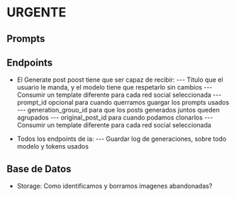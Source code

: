 # URGENTE

## Prompts



## Endpoints

- El Generate post poost tiene que ser capaz de recibir: 
--- Titulo que el usuario le manda, y el modelo tiene que respetarlo sin cambios
--- Consumir un template diferente para cada red social seleccionada
--- prompt_id opcional para cuando querramos guargar los prompts usados
--- generation_grouo_id para que los posts generados juntos queden agrupados
--- original_post_id para cuando podamos clonarlos
--- Consumir un template diferente para cada red social seleccionada

- Todos los endpoints de ia:
--- Guardar log de generaciones, sobre todo modelo y tokens usados

## Base de Datos

- Storage: Como identificamos y borramos imagenes abandonadas?